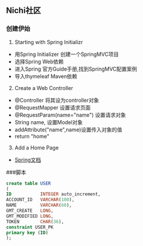 ## Nichi社区

### 创建伊始
1. Starting with Spring Initializr
* 用Spring Initializer 创建一个SpringMVC项目
* 选择Spring Web依赖
* 进入Spring 官方Guide手册,找到SpringMVC配置案例
* 导入thymeleaf Maven依赖
2. Create a Web Controller
* @Controller 将其设为controller对象
* @RequestMapper 设置请求页面
* @RequestParam(name="name") 设置请求对象
* String name, 设置Model对象
* addAttribute("name",name)设置传入对象的值
* return "home"
3. Add a Home Page
* [Spring文档](https://www.bilibili.com/video/BV1r4411r7au?p=8&t=322.6)

###脚本
```sql
create table USER
(
ID           INTEGER auto_increment,
ACCOUNT_ID   VARCHAR(100),
NAME         VARCHAR(60),
GMT_CREATE   LONG,
GMT_MODIFIED LONG,
TOKEN        CHAR(36),
constraint USER_PK
primary key (ID)
);
```
